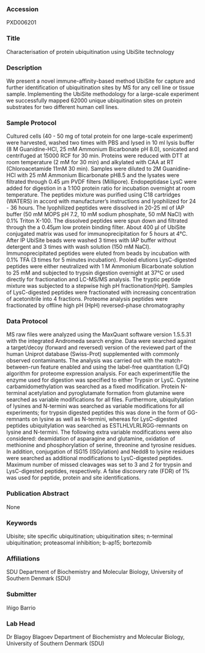 ### Accession
PXD006201

### Title
Characterisation of protein ubiquitination using UbiSite technology

### Description
We present a novel immune-affinity-based method UbiSite for capture and further identification of ubiquitination sites by MS for any cell line or tissue sample. Implementing the UbiSite methodology for a large-scale experiment we successfully mapped 62000 unique ubiquitination sites on protein substrates for two different human cell lines.

### Sample Protocol
Cultured cells (40 - 50 mg of total protein for one large-scale experiment) were harvested, washed two times with PBS and lysed in 10 ml lysis buffer (8 M Guanidine-HCl, 25 mM Ammonium Bicarbonate pH 8.0), sonicated and centrifuged at 15000 RCF for 30 min. Proteins were reduced with DTT at room temperature (2 mM for 30 min) and alkylated with CAA at RT (Chloroacetamide 11mM 30 min). Samples were diluted to 2M Guanidine-HCl with 25 mM Ammonium Bicarbonate pH8.5 and the lysates were filtrated through 0.45 µm PVDF filters (Millipore). Endopeptidase LysC were added for digestion in a 1:100 protein ratio for incubation overnight at room temperature. The peptides mixture was purified using C18 cartridges (WATERS) in accord with manufacturer’s instructions and lyophilized for 24 - 36 hours. The lyophilized peptides were dissolved in 20-25 ml of IAP buffer (50 mM MOPS pH 7.2, 10 mM sodium phosphate, 50 mM NaCl) with 0.1% Triton X-100. The dissolved peptides were spun down and filtrated through the a 0.45µm low protein binding filter. About 400 µl of UbiSite conjugated matrix was used for immunoprecipitation for 5 hours at 4°C. After IP UbiSite beads were washed 3 times with IAP buffer without detergent and 3 times with wash solution (150 mM NaCl). Immunoprecipitated peptides were eluted from beads by incubation with 0.1% TFA (3 times for 5 minutes incubation). Pooled elutions LysC-digested peptides were either neutralized with 1 M Ammonium Bicarbonate solution to 25 mM and subjected to trypsin digestion overnight at 37°C or used directly for fractionation and LC-MS/MS analysis. The tryptic peptide mixture was subjected to a stepwise high pH fractionation(HpH). Samples of LysC-digested peptides were fractionated with increasing concentration of acetonitrile into 4 fractions. Proteome analysis peptides were fractionated by offline high pH (HpH) reversed-phase chromatography

### Data Protocol
MS raw files were analyzed using the MaxQuant software version 1.5.5.31 with the integrated Andromeda search engine. Data were searched against a target/decoy (forward and reversed) version of the reviewed part of the human Uniprot database  (Swiss-Prot) supplemented with commonly observed contaminants. The analysis was carried out with the match-between-run feature enabled and using the label-free quantitation (LFQ) algorithm for proteome expression analysis. For each experiment/file the enzyme used for digestion was specified to either Trypsin or LysC. Cysteine carbamidomethylation was searched as a fixed modification. Protein N-terminal acetylation and pyroglutamate formation from glutamine were searched as variable modifications for all files. Furthermore, ubiquitylation of lysines and N-termini was searched as variable modifications for all experiments; for trypsin digested peptides this was done in the form of GG-remnants on lysine as well as N-termini, whereas for LysC-digested peptides ubiquitylation was searched as ESTLHLVLRLRGG-remnants on lysine and N-termini. The following extra variable modifications were also considered: deamidation of asparagine and glutamine, oxidation of methionine and phosphorylation of serine, threonine and tyrosine residues. In addition, conjugation of ISG15 (ISGylation) and Nedd8 to lysine residues were searched as additional modifications  to LysC-digested peptides. Maximum number of missed cleavages was set to 3 and 2 for trypsin and LysC-digested peptides, respectively. A false discovery rate (FDR) of 1% was used for peptide, protein and site identifications.

### Publication Abstract
None

### Keywords
Ubisite; site specific ubiquitination; ubiquitination sites; n-terminal ubiquitination; proteasomal inhibition; b-ap15; bortezomib

### Affiliations
SDU
Department of Biochemistry and Molecular Biology,  University of Southern Denmark (SDU)

### Submitter
Iñigo Barrio

### Lab Head
Dr Blagoy Blagoev
Department of Biochemistry and Molecular Biology,  University of Southern Denmark (SDU)


